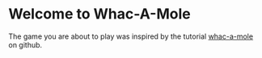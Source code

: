 # Welcome to Whac-A-Mole
The game you are about to play was inspired by the tutorial <a href="https://github.com/ImKennyYip/whac-a-mole">whac-a-mole</a> on github.